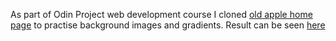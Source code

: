 
As part of Odin Project web development course I cloned [old apple home page](http://web.archive.org/web/20140301004610/http://www.apple.com/) to practise background images and gradients.
Result can be seen [here](https://yilmazgunalp.github.io/apple)
